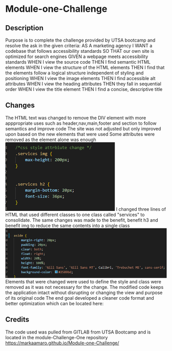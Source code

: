 # Module-one-Challenge

## Description

Purpose is to complete the challenge provided by UTSA bootcamp and resolve the ask in the given criteria:
AS A marketing agency
I WANT a codebase that follows accessibility standards
SO THAT our own site is optimized for search engines
GIVEN a webpage meets accessibility standards
WHEN I view the source code
THEN I find semantic HTML elements
WHEN I view the structure of the HTML elements
THEN I find that the elements follow a logical structure independent of styling and positioning
WHEN I view the image elements
THEN I find accessible alt attributes
WHEN I view the heading attributes
THEN they fall in sequential order
WHEN I view the title element
THEN I find a concise, descriptive title

## Changes

The HTML text was changed to remove the DIV element with more apppropriate uses such as header,nav,main,footer and section to follow semantics and improve code
The site was not adjusted but only improved upon based on the new elements that were used
Some attributes were removed as the element alone was enough
![img1](./Readmeimg.png) 
I changed three lines of HTML that used different classes to one class called "services" to consolidate.
The same changes was made to the benefit, benefit h3 and benefit img to reduce the same contents into a single class
![img2](./Readmeimg2.png) 
Elements that were changed were used to define the style and class were removed as it was not necessary for the change.
The modified code keeps the application intact without disrupting or changing the view and purpose of its original code
The end goal developed a cleaner code format and better optimization which can be located here:

## Credits 

The code used was pulled from GITLAB from UTSA Bootcamp and is located in the module-Challenge-One repository
https://markaamaro.github.io/Module-one-Challenge/
